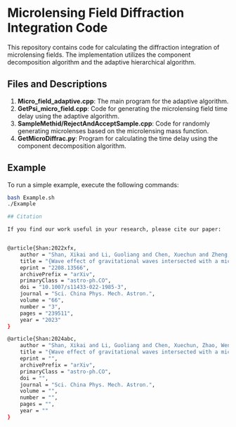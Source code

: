 # Microlensing Field Diffraction Integration Code

This repository contains code for calculating the diffraction integration of microlensing fields. The implementation utilizes the component decomposition algorithm and the adaptive hierarchical algorithm.

## Files and Descriptions

1. **Micro_field_adaptive.cpp**:
   The main program for the adaptive algorithm.
2. **GetPsi_micro_field.cpp**:
   Code for generating the microlensing field time delay using the adaptive algorithm.
3. **SampleMethid/RejectAndAcceptSample.cpp**:
   Code for randomly generating microlenses based on the microlensing mass function.
4. **GetMicroDiffrac.py**:
   Program for calculating the time delay using the component decomposition algorithm.

## Example

To run a simple example, execute the following commands:

```sh
bash Example.sh
./Example

## Citation

If you find our work useful in your research, please cite our paper:


@article{Shan:2022xfx,
    author = "Shan, Xikai and Li, Guoliang and Chen, Xuechun and Zheng, Wenwen and Zhao, Wen",
    title = "{Wave effect of gravitational waves intersected with a microlens field: A new algorithm and supplementary study}",
    eprint = "2208.13566",
    archivePrefix = "arXiv",
    primaryClass = "astro-ph.CO",
    doi = "10.1007/s11433-022-1985-3",
    journal = "Sci. China Phys. Mech. Astron.",
    volume = "66",
    number = "3",
    pages = "239511",
    year = "2023"
}

@article{Shan:2024abc,
    author = "Shan, Xikai and Li, Guoliang and Chen, Xuechun, Zhao, Wen, Hu, Bin and Mao Shude",
    title = "{Wave effect of gravitational waves intersected with a microlens field II: An adaptive hierarchical tree algorithm and population study}",
    eprint = "",
    archivePrefix = "arXiv",
    primaryClass = "astro-ph.CO",
    doi = "",
    journal = "Sci. China Phys. Mech. Astron.",
    volume = "",
    number = "",
    pages = "",
    year = ""
}
